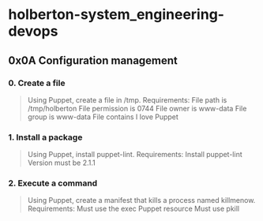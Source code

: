 # holberton-system_engineering-devops

## 0x0A Configuration management

### 0. Create a file

> Using Puppet, create a file in /tmp.
> Requirements:
> File path is /tmp/holberton
> File permission is 0744
> File owner is www-data
> File group is www-data
> File contains I love Puppet

### 1. Install a package

> Using Puppet, install puppet-lint.
> Requirements:
> Install puppet-lint
> Version must be 2.1.1

### 2. Execute a command

> Using Puppet, create a manifest
> that kills a process named killmenow.
> Requirements:
> Must use the exec Puppet resource
> Must use pkill